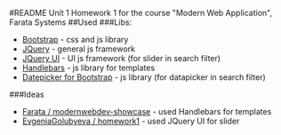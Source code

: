 #README
Unit 1 Homework 1 for the course "Modern Web Application", Farata Systems
##Used
###Libs: 
* [Bootstrap](http://getbootstrap.com/) - css and js library
* [JQuery](http://jquery.com/) - general js framework
* [JQuery UI](http://jqueryui.com/) - UI js framework (for slider in search filter)
* [Handlebars](http://handlebarsjs.com/) - js library for templates
* [Datepicker for Bootstrap](http://www.eyecon.ro/bootstrap-datepicker/) - js library (for datapicker in search filter)

###Ideas
* [Farata / modernwebdev-showcase](https://github.com/Farata/modernwebdev-showcase/tree/gh-pages/homework2) - used Handlebars for templates
* [EvgeniaGolubyeva / homework1](https://github.com/EvgeniaGolubyeva/homework1) - used JQuery UI for slider
